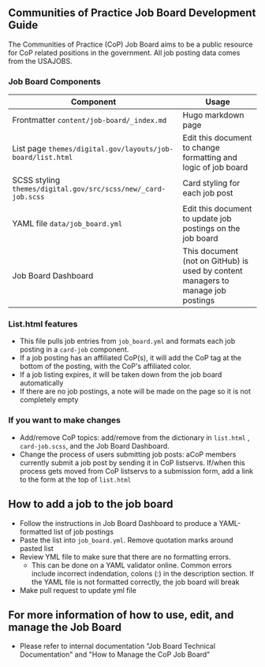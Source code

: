 ## Communities of Practice Job Board Development Guide


The Communities of Practice (CoP) Job Board aims to be a public resource for CoP related positions in the government. All job posting data comes from the USAJOBS.

### Job Board Components

| Component                                                                                    | Usage                                                                     |
| ------------------------------------------------------------------------------------------ | -------------------------------------------------------------------------------- |
| Frontmatter `content/job-board/_index.md` | Hugo markdown page |
|List page `themes/digital.gov/layouts/job-board/list.html` | Edit this document to change formatting and logic of job board |
| SCSS styling `themes/digital.gov/src/scss/new/_card-job.scss`  | Card styling for each job post |
|YAML file `data/job_board.yml` | Edit this document to update job postings on the job board   |
|Job Board Dashboard | This document (not on GitHub) is used by content managers to manage job postings |


### List.html features
- This file pulls job entries from `job_board.yml` and formats each job posting in a `card-job` component. 
- If a job posting has an affiliated CoP(s), it will add the CoP tag at the bottom of the posting, with the CoP's affiliated color. 
- If a job listing expires, it will be taken down from the job board automatically
- If there are no job postings, a note will be made on the page so it is not completely empty

### If you want to make changes
- Add/remove CoP topics: add/remove from the dictionary in `list.html` , `card-job.scss`, and the Job Board Dashboard.
- Change the process of users submitting job posts: aCoP members currently submit a job post by sending it in CoP listservs. If/when this process gets moved from CoP listservs to a submission form, add a link to the form at the top of `list.html`

## How to add a job to the job board
- Follow the instructions in Job Board Dashboard to produce a YAML-formatted list of job postings
- Paste the list into `job_board.yml`. Remove quotation marks around pasted list
- Review YML file to make sure that there are no formatting errors. 
    - This can be done on a YAML validator online. Common errors include incorrect indendation, colons (:) in the description section. If the YAML file is not formatted correctly, the job board will break
- Make pull request to update yml file

## For more information of how to use, edit, and manage the Job Board
- Please refer to internal documentation "Job Board Technical Documentation" and "How to Manage the CoP Job Board"
